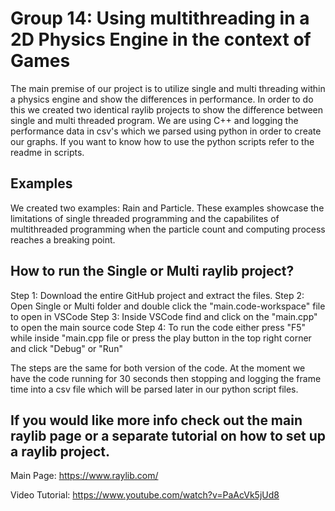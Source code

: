 # Group 14: Using multithreading in a 2D Physics Engine in the context of Games

The main premise of our project is to utilize single and multi threading within a physics engine and show the differences in performance.
In order to do this we created two identical raylib projects to show the difference between single and multi threaded program.
We are using C++ and logging the performance data in csv's which we parsed using python in order to create our graphs.
If you want to know how to use the python scripts refer to the readme in scripts.

## Examples

We created two examples: Rain and Particle. These examples showcase the limitations of single threaded programming and the capabilites of multithreaded programming when the particle count and computing process reaches a breaking point.

## How to run the Single or Multi raylib project?

Step 1: Download the entire GitHub project and extract the files.
Step 2: Open Single or Multi folder and double click the "main.code-workspace" file to open in VSCode
Step 3: Inside VSCode find and click on the "main.cpp" to open the main source code
Step 4: To run the code either press "F5" while inside "main.cpp file or press the play button in the top right corner
	and click "Debug" or "Run"

The steps are the same for both version of the code. At the moment we have the code running for 30 seconds then stopping 
and logging the frame time into a csv file which will be parsed later in our python script files.



## If you would like more info check out the main raylib page or a separate tutorial on how to set up a raylib project.

Main Page: https://www.raylib.com/

Video Tutorial: https://www.youtube.com/watch?v=PaAcVk5jUd8
